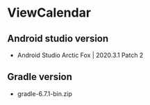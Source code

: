 # ViewCalendar
## Android studio version
- Android Studio Arctic Fox | 2020.3.1 Patch 2
## Gradle version
- gradle-6.7.1-bin.zip
